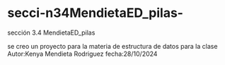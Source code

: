 # secci-n34MendietaED_pilas-
sección 3.4 MendietaED_pilas 

se creo un proyecto para la materia de estructura de datos para la clase 
Autor:Kenya Mendieta Rodriguez 
fecha:28/10/2024
